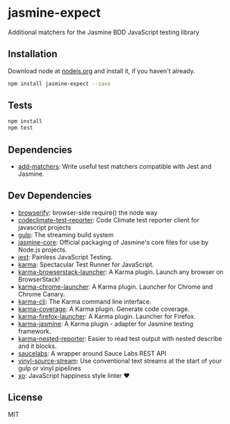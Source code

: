 # jasmine-expect 

Additional matchers for the Jasmine BDD JavaScript testing library

## Installation

Download node at [nodejs.org](http://nodejs.org) and install it, if you haven't already.

```sh
npm install jasmine-expect --save
```


## Tests

```sh
npm install
npm test
```

## Dependencies

- [add-matchers](https://github.com/JamieMason/add-matchers): Write useful test matchers compatible with Jest and Jasmine.

## Dev Dependencies

- [browserify](https://github.com/substack/node-browserify): browser-side require() the node way
- [codeclimate-test-reporter](https://github.com/codeclimate/javascript-test-reporter): Code Climate test reporter client for javascript projects
- [gulp](https://github.com/gulpjs/gulp): The streaming build system
- [jasmine-core](https://github.com/jasmine/jasmine): Official packaging of Jasmine&#39;s core files for use by Node.js projects.
- [jest](https://github.com/facebook/jest): Painless JavaScript Testing.
- [karma](https://github.com/karma-runner/karma): Spectacular Test Runner for JavaScript.
- [karma-browserstack-launcher](https://github.com/karma-runner/karma-browserstack-launcher): A Karma plugin. Launch any browser on BrowserStack!
- [karma-chrome-launcher](https://github.com/karma-runner/karma-chrome-launcher): A Karma plugin. Launcher for Chrome and Chrome Canary.
- [karma-cli](https://github.com/karma-runner/karma-cli): The Karma command line interface.
- [karma-coverage](https://github.com/karma-runner/karma-coverage): A Karma plugin. Generate code coverage.
- [karma-firefox-launcher](https://github.com/karma-runner/karma-firefox-launcher): A Karma plugin. Launcher for Firefox.
- [karma-jasmine](https://github.com/karma-runner/karma-jasmine): A Karma plugin - adapter for Jasmine testing framework.
- [karma-nested-reporter](https://github.com/JamieMason/karma-nested-reporter): Easier to read test output with nested describe and it blocks.
- [saucelabs](https://github.com/holidayextras/node-saucelabs): A wrapper around Sauce Labs REST API
- [vinyl-source-stream](https://github.com/hughsk/vinyl-source-stream): Use conventional text streams at the start of your gulp or vinyl pipelines
- [xo](https://github.com/sindresorhus/xo): JavaScript happiness style linter ❤️


## License

MIT

